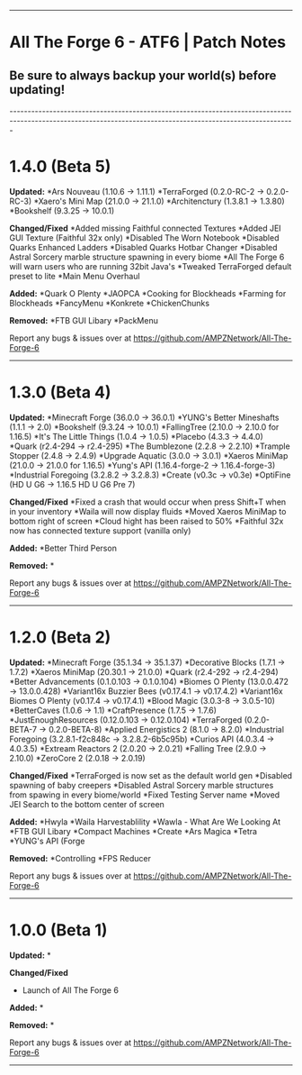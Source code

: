 ------------------------------------------------------------------------------------------------------------------------------------------------------------- 
<h1>All The Forge 6 - ATF6 | Patch Notes</h1>
<h2>Be sure to always backup your world(s) before updating!</h2>
-------------------------------------------------------------------------------------------------------------------------------------------------------------

<h1>1.4.0 (Beta 5)</h1>

**Updated:**
*Ars Nouveau (1.10.6 → 1.11.1)
*TerraForged (0.2.0-RC-2 → 0.2.0-RC-3)
*Xaero's Mini Map (21.0.0 → 21.1.0)
*Architenctury (1.3.8.1 → 1.3.80)
*Bookshelf (9.3.25 → 10.0.1)

**Changed/Fixed**
*Added missing Faithful connected Textures
*Added JEI GUI Texture (Faithful 32x only)
*Disabled The Worn Notebook
*Disabled Quarks Enhanced Ladders
*Disabled Quarks Hotbar Changer
*Disabled Astral Sorcery marble structure spawning in every biome
*All The Forge 6 will warn users who are running 32bit Java's
*Tweaked TerraForged default preset to lite
*Main Menu Overhaul

**Added:**
*Quark O Plenty
*JAOPCA
*Cooking for Blockheads
*Farming for Blockheads
*FancyMenu
*Konkrete
*ChickenChunks

**Removed:**
*FTB GUI Libary
*PackMenu


Report any bugs & issues over at
https://github.com/AMPZNetwork/All-The-Forge-6

---------------------------------------------------------------------------------------------
<h1>1.3.0 (Beta 4)</h1>

**Updated:**
*Minecraft Forge (36.0.0 → 36.0.1)
*YUNG's Better Mineshafts (1.1.1 → 2.0)
*Bookshelf (9.3.24 → 10.0.1)
*FallingTree (2.10.0 → 2.10.0 for 1.16.5)
*It's The Little Things (1.0.4 → 1.0.5)
*Placebo (4.3.3 → 4.4.0)
*Quark (r2.4-294 → r2.4-295)
*The Bumblezone (2.2.8 → 2.2.10)
*Trample Stopper (2.4.8 → 2.4.9)
*Upgrade Aquatic (3.0.0 → 3.0.1)
*Xaeros MiniMap (21.0.0 → 21.0.0 for 1.16.5)
*Yung's API (1.16.4-forge-2 → 1.16.4-forge-3)
*Industrial Foregoing (3.2.8.2 → 3.2.8.3)
*Create (v0.3c → v0.3e)
*OptiFine (HD U G6 → 1.16.5 HD U G6 Pre 7)

**Changed/Fixed**
*Fixed a crash that would occur when press Shift+T when in your inventory
*Waila will now display fluids
*Moved Xaeros MiniMap to bottom right of screen
*Cloud hight has been raised to 50%
*Faithful 32x now has connected texture support (vanilla only)

**Added:**
*Better Third Person

**Removed:**
*


Report any bugs & issues over at
https://github.com/AMPZNetwork/All-The-Forge-6

---------------------------------------------------------------------------------------------
<h1>1.2.0 (Beta 2)</h1>

**Updated:**
*Minecraft Forge (35.1.34 → 35.1.37)
*Decorative Blocks (1.7.1 → 1.7.2)
*Xaeros MiniMap (20.30.1 → 21.0.0)
*Quark (r2.4-292 → r2.4-294)
*Better Advancements (0.1.0.103 → 0.1.0.104)
*Biomes O Plenty (13.0.0.472 → 13.0.0.428)
*Variant16x Buzzier Bees (v0.17.4.1 → v0.17.4.2)
*Variant16x Biomes O Plenty (v0.17.4 → v0.17.4.1)
*Blood Magic (3.0.3-8 → 3.0.5-10)
*BetterCaves (1.0.6 → 1.1)
*CraftPresence (1.7.5 → 1.7.6)
*JustEnoughResources (0.12.0.103 → 0.12.0.104)
*TerraForged (0.2.0-BETA-7 → 0.2.0-BETA-8)
*Applied Energistics 2 (8.1.0 → 8.2.0)
*Industrial Foregoing (3.2.8.1-f2c848c → 3.2.8.2-6b5c95b)
*Curios API (4.0.3.4 → 4.0.3.5)
*Extream Reactors 2 (2.0.20 → 2.0.21)
*Falling Tree (2.9.0 → 2.10.0)
*ZeroCore 2 (2.0.18 → 2.0.19)

**Changed/Fixed**
*TerraForged is now set as the default world gen
*Disabled spawning of baby creepers
*Disabled Astral Sorcery marble structures from spawing in every biome/world
*Fixed Testing Server name
*Moved JEI Search to the bottom center of screen

**Added:**
*Hwyla
*Waila Harvestablility
*Wawla - What Are We Looking At
*FTB GUI Libary
*Compact Machines
*Create
*Ars Magica
*Tetra
*YUNG's API (Forge

**Removed:**
*Controlling
*FPS Reducer


Report any bugs & issues over at
https://github.com/AMPZNetwork/All-The-Forge-6

---------------------------------------------------------------------------------------------

<h1>1.0.0 (Beta 1)</h1>

**Updated:**
*

**Changed/Fixed**
* Launch of All The Forge 6

**Added:**
*

**Removed:**
*


Report any bugs & issues over at
https://github.com/AMPZNetwork/All-The-Forge-6

---------------------------------------------------------------------------------------------